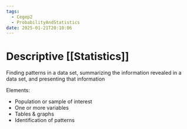```yaml
---
tags:
  - Cegep2
  - ProbabilityAndStatistics
date: 2025-01-21T20:10:06
---
```


# Descriptive [[Statistics]]

Finding patterns in a data set, summarizing the information revealed in a data set, and presenting that information

Elements:

- Population or sample of interest
- One or more variables
- Tables & graphs
- Identification of patterns
